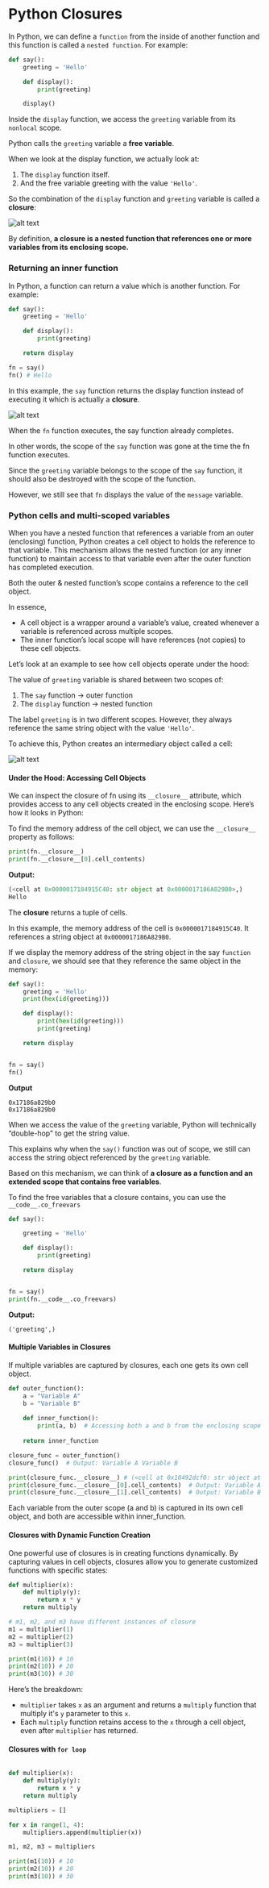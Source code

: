# Python Closures

In Python, we can define a ``function`` from the inside of another function and this function is called a ``nested function``. For example:

```python
def say():
    greeting = 'Hello'

    def display():
        print(greeting)

    display()
```

Inside the ``display`` function, we access the ``greeting`` variable from its ``nonlocal`` scope.

Python calls the ``greeting`` variable a **free variable**.

When we look at the display function, we actually look at:

1. The ``display`` function itself.
2. And the free variable greeting with the value ``'Hello'``.

So the combination of the ``display`` function and ``greeting`` variable is called a **closure**:

![alt text](image-4.png)

By definition, **a closure is a nested function that references one or more variables from its enclosing scope.**

### Returning an inner function

In Python, a function can return a value which is another function. For example:

```python
def say():
    greeting = 'Hello'

    def display():
        print(greeting)

    return display    

fn = say()
fn() # Hello
```

In this example, the ``say`` function returns the display function instead of executing it which is actually a **closure**.

![alt text](image-5.png)

When the ``fn`` function executes, the say function already completes.

In other words, the scope of the ``say`` function was gone at the time the fn function executes.

Since the ``greeting`` variable belongs to the scope of the ``say`` function, it should also be destroyed with the scope of the function. 

However, we still see that ``fn`` displays the value of the ``message`` variable.

### Python cells and multi-scoped variables


When you have a nested function that references a variable from an outer (enclosing) function, Python creates a cell object to holds the reference to that variable. 
This mechanism allows the nested function (or any inner function) to maintain access to that variable even after the outer function has completed execution.

Both the outer & nested function’s scope contains a reference to the cell object.

In essence, 

-   A cell object is a wrapper around a variable’s value, created whenever a variable is referenced across multiple scopes.
-   The inner function’s local scope will have references (not copies) to these cell objects.

Let’s look at an example to see how cell objects operate under the hood:

The value of ``greeting`` variable is shared between two scopes of:

1. The ``say`` function -> outer function
2. The ``display`` function -> nested function

The label ``greeting`` is in two different scopes. However, they always reference the same string object with the value ``'Hello'``.

To achieve this, Python creates an intermediary object called a cell:

![alt text](image-7.png)

#### Under the Hood: Accessing Cell Objects

We can inspect the closure of fn using its ``__closure__`` attribute, which provides access to any cell objects created in the enclosing scope. Here’s how it looks in Python:

To find the memory address of the cell object, we can use the ``__closure__`` property as follows:

```python
print(fn.__closure__)
print(fn.__closure__[0].cell_contents) 
```

**Output:**

```python
(<cell at 0x0000017184915C40: str object at 0x0000017186A829B0>,)
Hello
```

The __closure__ returns a tuple of cells.

In this example, the memory address of the cell is ``0x0000017184915C40``. It references a string object at ``0x0000017186A829B0``.

If we display the memory address of the string object in the say ``function`` and ``closure``, we should see that they reference the same object in the memory:

```python
def say():
    greeting = 'Hello'
    print(hex(id(greeting)))

    def display():
        print(hex(id(greeting)))
        print(greeting)

    return display


fn = say()
fn()
```

**Output**

```
0x17186a829b0
0x17186a829b0
```

When we access the value of the ``greeting`` variable, Python will technically “double-hop” to get the string value.

This explains why when the ``say()`` function was out of scope, we still can access the string object referenced by the ``greeting`` variable.

Based on this mechanism, we can think of **a closure as a function and an extended scope that contains free variables**.

To find the free variables that a closure contains, you can use the ``__code__.co_freevars``

```python
def say():

    greeting = 'Hello'

    def display():
        print(greeting)

    return display


fn = say()
print(fn.__code__.co_freevars)
```

**Output:**

```
('greeting',)
```

#### Multiple Variables in Closures

If multiple variables are captured by closures, each one gets its own cell object.

```python
def outer_function():
    a = "Variable A"
    b = "Variable B"
    
    def inner_function():
        print(a, b)  # Accessing both a and b from the enclosing scope
    
    return inner_function

closure_func = outer_function()
closure_func()  # Output: Variable A Variable B

print(closure_func.__closure__) # (<cell at 0x10492dcf0: str object at 0x1049604f0>, <cell at 0x10492dd20: str object at 0x104960530>)
print(closure_func.__closure__[0].cell_contents)  # Output: Variable A
print(closure_func.__closure__[1].cell_contents)  # Output: Variable B
```
Each variable from the outer scope (a and b) is captured in its own cell object, and both are accessible within inner_function.

#### Closures with Dynamic Function Creation

One powerful use of closures is in creating functions dynamically. By capturing values in cell objects, closures allow you to generate customized functions with specific states:

```python
def multiplier(x):
    def multiply(y):
        return x * y
    return multiply

# m1, m2, and m3 have different instances of closure
m1 = multiplier(1) 
m2 = multiplier(2) 
m3 = multiplier(3)    

print(m1(10)) # 10
print(m2(10)) # 20
print(m3(10)) # 30
```

Here’s the breakdown:

-   ``multiplier`` takes ``x`` as an argument and returns a ``multiply`` function that multiply it's ``y`` parameter to this ``x``.
-   Each ``multiply`` function retains access to the ``x`` through a cell object, even after ``multiplier`` has returned.

#### Closures with ``for loop``

```python

def multiplier(x):
    def multiply(y):
        return x * y
    return multiply

multipliers = []

for x in range(1, 4):
    multipliers.append(multiplier(x))

m1, m2, m3 = multipliers

print(m1(10)) # 10
print(m2(10)) # 20
print(m3(10)) # 30
```
